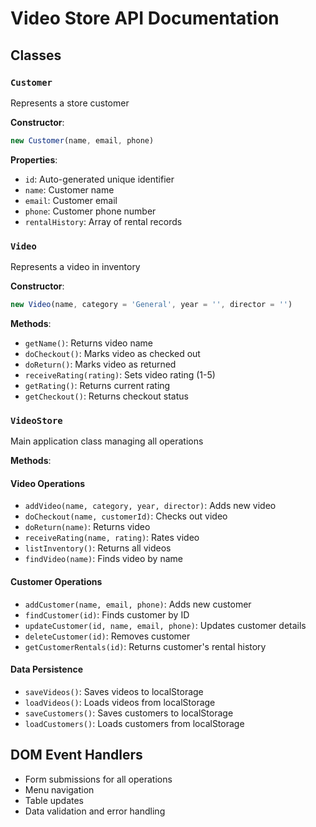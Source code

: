 # Video Store API Documentation

## Classes

### `Customer`
Represents a store customer

**Constructor**:
```js
new Customer(name, email, phone)
```

**Properties**:
- `id`: Auto-generated unique identifier
- `name`: Customer name
- `email`: Customer email
- `phone`: Customer phone number
- `rentalHistory`: Array of rental records

### `Video`
Represents a video in inventory

**Constructor**:
```js
new Video(name, category = 'General', year = '', director = '')
```

**Methods**:
- `getName()`: Returns video name
- `doCheckout()`: Marks video as checked out
- `doReturn()`: Marks video as returned
- `receiveRating(rating)`: Sets video rating (1-5)
- `getRating()`: Returns current rating
- `getCheckout()`: Returns checkout status

### `VideoStore`
Main application class managing all operations

**Methods**:

#### Video Operations
- `addVideo(name, category, year, director)`: Adds new video
- `doCheckout(name, customerId)`: Checks out video
- `doReturn(name)`: Returns video
- `receiveRating(name, rating)`: Rates video
- `listInventory()`: Returns all videos
- `findVideo(name)`: Finds video by name

#### Customer Operations
- `addCustomer(name, email, phone)`: Adds new customer
- `findCustomer(id)`: Finds customer by ID
- `updateCustomer(id, name, email, phone)`: Updates customer details
- `deleteCustomer(id)`: Removes customer
- `getCustomerRentals(id)`: Returns customer's rental history

#### Data Persistence
- `saveVideos()`: Saves videos to localStorage
- `loadVideos()`: Loads videos from localStorage
- `saveCustomers()`: Saves customers to localStorage
- `loadCustomers()`: Loads customers from localStorage

## DOM Event Handlers
- Form submissions for all operations
- Menu navigation
- Table updates
- Data validation and error handling
